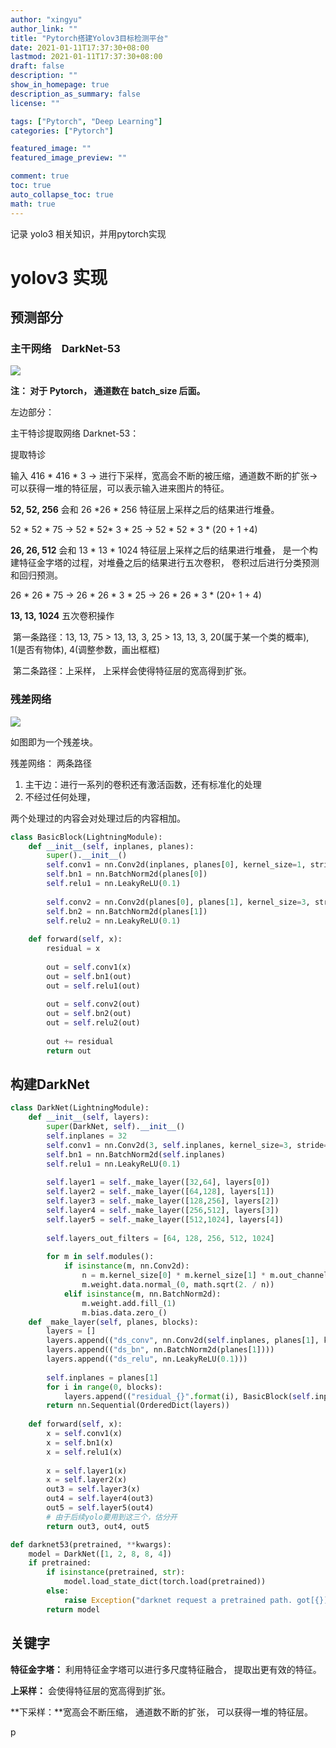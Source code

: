 ```yaml
---
author: "xingyu"
author_link: ""
title: "Pytorch搭建Yolov3目标检测平台"
date: 2021-01-11T17:37:30+08:00
lastmod: 2021-01-11T17:37:30+08:00
draft: false
description: ""
show_in_homepage: true
description_as_summary: false
license: ""

tags: ["Pytorch", "Deep Learning"]
categories: ["Pytorch"]

featured_image: ""
featured_image_preview: ""

comment: true
toc: true
auto_collapse_toc: true
math: true
---
```


记录 yolo3 相关知识，并用pytorch实现

<!--more-->

# yolov3 实现

## 预测部分

### 主干网络　DarkNet-53

![](https://blog-1254266736.cos.ap-nanjing.myqcloud.com/img/20210111174132.png)

**注： 对于 Pytorch， 通道数在 batch_size 后面。**

左边部分：

主干特诊提取网络 Darknet-53：

提取特诊

输入 416 * 416 * 3 -> 进行下采样，宽高会不断的被压缩，通道数不断的扩张-> 可以获得一堆的特征层，可以表示输入进来图片的特征。

**52, 52, 256** 会和 26 *26 * 256 特征层上采样之后的结果进行堆叠。

52 * 52 * 75 -> 52 * 52* 3 * 25 -> 52 * 52 * 3 * (20 + 1 +4)  

**26, 26, 512**   会和 13 * 13 * 1024 特征层上采样之后的结果进行堆叠， 是一个构建特征金字塔的过程，对堆叠之后的结果进行五次卷积， 卷积过后进行分类预测和回归预测。

26 * 26 * 75 -> 26 * 26 * 3 * 25 -> 26 * 26 * 3 * (20+ 1 + 4)

**13, 13, 1024**  五次卷积操作 

​	第一条路径：13, 13, 75  > 13, 13, 3, 25 > 13, 13, 3, 20(属于某一个类的概率), 1(是否有物体), 4(调整参数，画出框框) 

​	第二条路径：上采样， 上采样会使得特征层的宽高得到扩张。

### 残差网络

![](https://blog-1254266736.cos.ap-nanjing.myqcloud.com/img/20210111181459.png)

如图即为一个残差块。

残差网络： 两条路径

1. 主干边：进行一系列的卷积还有激活函数，还有标准化的处理
2. 不经过任何处理，

两个处理过的内容会对处理过后的内容相加。

```python
class BasicBlock(LightningModule):
    def __init__(self, inplanes, planes):
        super().__init__()
        self.conv1 = nn.Conv2d(inplanes, planes[0], kernel_size=1, stride=1, padding=0, bias=False)
        self.bn1 = nn.BatchNorm2d(planes[0])
        self.relu1 = nn.LeakyReLU(0.1)
        
        self.conv2 = nn.Conv2d(planes[0], planes[1], kernel_size=3, stride=1, padding=1, bias=False)
        self.bn2 = nn.BatchNorm2d(planes[1])
        self.relu2 = nn.LeakyReLU(0.1)
    
    def forward(self, x):
        residual = x
        
        out = self.conv1(x)
        out = self.bn1(out)
        out = self.relu1(out)
        
        out = self.conv2(out)
        out = self.bn2(out)
        out = self.relu2(out)
        
        out += residual
        return out
```



## 构建DarkNet

```python
class DarkNet(LightningModule):
    def __init__(self, layers):
        super(DarkNet, self).__init__()
        self.inplanes = 32
        self.conv1 = nn.Conv2d(3, self.inplanes, kernel_size=3, stride=1, padding=1, bias=False)
        self.bn1 = nn.BatchNorm2d(self.inplanes)
        self.relu1 = nn.LeakyReLU(0.1)
        
        self.layer1 = self._make_layer([32,64], layers[0])
        self.layer2 = self._make_layer([64,128], layers[1])
        self.layer3 = self._make_layer([128,256], layers[2])
        self.layer4 = self._make_layer([256,512], layers[3])
        self.layer5 = self._make_layer([512,1024], layers[4])
        
        self.layers_out_filters = [64, 128, 256, 512, 1024]
        
        for m in self.modules():
            if isinstance(m, nn.Conv2d):
                n = m.kernel_size[0] * m.kernel_size[1] * m.out_channels
                m.weight.data.normal_(0, math.sqrt(2. / n))
            elif isinstance(m, nn.BatchNorm2d):
                m.weight.add.fill_(1)
                m.bias.data.zero_()
    def _make_layer(self, planes, blocks):
        layers = []
        layers.append(("ds_conv", nn.Conv2d(self.inplanes, planes[1], kernel_size=3,stride=2, padding=1, bias=False)))
        layers.append(("ds_bn", nn.BatchNorm2d(planes[1])))
        layers.append(("ds_relu", nn.LeakyReLU(0.1)))
        
        self.inplanes = planes[1]
        for i in range(0, blocks):
            layers.append(("residual_{}".format(i), BasicBlock(self.inplanes, planes)))
        return nn.Sequential(OrderedDict(layers))
    
    def forward(self, x):
        x = self.conv1(x)
        x = self.bn1(x)
        x = self.relu1(x)
        
        x = self.layer1(x)
        x = self.layer2(x)
        out3 = self.layer3(x)
        out4 = self.layer4(out3)
        out5 = self.layer5(out4)
    	# 由于后续yolo要用到这三个，估分开
        return out3, out4, out5

def darknet53(pretrained, **kwargs):
    model = DarkNet([1, 2, 8, 8, 4])
    if pretrained:
        if isinstance(pretrained, str):
            model.load_state_dict(torch.load(pretrained))
        else:
            raise Exception("darknet request a pretrained path. got[{}]".format(pretrained))
        return model
```



## 关键字

**特征金字塔：** 利用特征金字塔可以进行多尺度特征融合， 提取出更有效的特征。

**上采样：** 会使得特征层的宽高得到扩张。

**下采样：**宽高会不断压缩， 通道数不断的扩张， 可以获得一堆的特征层。



p